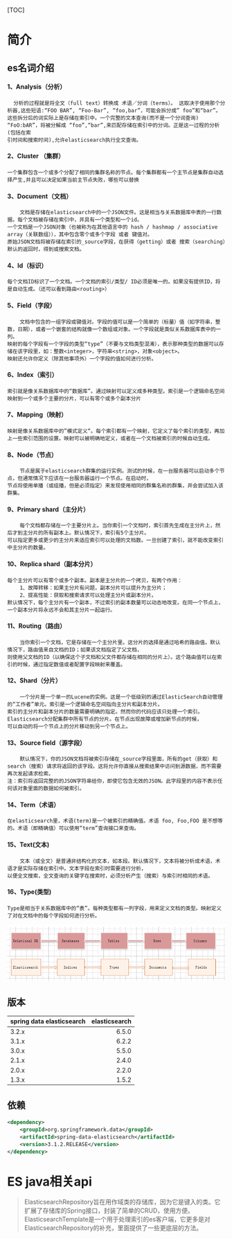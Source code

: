 [TOC]

# 简介
## es名词介绍
#### 1、Analysis（分析）
      分析的过程就是将全文（full text）转换成 术语／分词（terms）。 这取决于使用那个分析器,这些短语:“FOO BAR”, “Foo-Bar”, “foo,bar”，可能会拆分成” foo”和“bar”。
    这些拆分后的词实际上是存储在索引中。一个完整的文本查询(而不是一个分词查询) “FoO:bAR”，将被分解成 “foo”,“bar”,来匹配存储在索引中的分词。正是这一过程的分析(包括在索
    引时间和搜索时间),允许elasticsearch执行全文查询。
#### 2、Cluster （集群）
    一个集群包含一个或多个分配了相同的集群名称的节点。每个集群都有一个主节点是集群自动选择产生,并且可以决定如果当前主节点失败，哪些可以替换
#### 3、Document（文档）
        文档是存储在elasticsearch中的一个JSON文件。这是相当与关系数据库中表的一行数据。每个文档被存储在索引中，并具有一个类型和一个id。
    一个文档是一个JSON对象（也被称为在其他语言中的 hash / hashmap / associative array（关联数组）），其中包含零个或多个字段 或者 键值对。
    原始JSON文档将被存储在索引的_source字段，在获得（getting）或者 搜索（searching）默认的返回时，得到或搜索文档。
#### 4、Id（标识）
    每个文档ID标识了一个文档。一个文档的索引/类型/ ID必须是唯一的。如果没有提供ID，将是自动生成。（还可以看到路由<routing>）
#### 5、Field（字段）
        文档中包含的一组字段或键值对。字段的值可以是一个简单的（标量）值（如字符串，整数，日期），或者一个嵌套的结构就像一个数组或对象。一个字段就是类似关系数据库表中的一列。
    映射的每个字段有一个字段的类型“type”（不要与文档类型混淆），表示那种类型的数据可以存储在该字段里，如：整数<integer>，字符串<string>，对象<object>。
    映射还允许你定义（除其他事项外）一个字段的值如何进行分析。
#### 6、Index（索引）
    索引就是像关系数据库中的“数据库”。通过映射可以定义成多种类型。索引是一个逻辑命名空间映射到一个或多个主要的分片，可以有零个或多个副本分片
#### 7、Mapping（映射）
    映射是像关系数据库中的”模式定义“。每个索引都有一个映射，它定义了每个索引的类型，再加上一些索引范围的设置。映射可以被明确地定义，或者在一个文档被索引的时候自动生成。
#### 8、Node（节点）
        节点是属于elasticsearch群集的运行实例。测试的时候，在一台服务器可以启动多个节点，但通常情况下应该在一台服务器运行一个节点。在启动时，
    节点将使用单播（或组播，但是必须指定）来发现使用相同的群集名称的群集，并会尝试加入该群集。
#### 9、Primary shard（主分片）
        每个文档都存储在一个主要分片上。当你索引一个文档时，索引首先生成在主分片上，然后才到主分片的所有副本上。默认情况下，索引有5个主分片。
    可以指定更多或更少的主分片来适应索引可以处理的文档数。一旦创建了索引，就不能改变索引中主分片的数量。
#### 10、Replica shard（副本分片）
    每个主分片可以有零个或多个副本。副本是主分片的一个拷贝，有两个作用：
        1、故障转移：如果主分片有问题，副本分片可以提升为主分片；
        2、提高性能：获取和搜索请求可以处理主分片或副本分片。
    默认情况下，每个主分片有一个副本，不过索引的副本数量可以动态地改变。在同一个节点上，一个副本分片将永远不会和其主分片一起运行。
#### 11、Routing（路由）
        当你索引一个文档，它是存储在一个主分片里。这分片的选择是通过哈希的路由值。默认情况下，路由值来自文档的ID；如果该文档指定了父文档，
    则使用父文档的ID（以确保这个子文档和父文件都存储在相同的分片上）。这个路由值可以在索引的时候，通过指定数值或者配置字段映射来覆盖。
#### 12、Shard（分片）
        一个分片是一个单一的Lucene的实例。这是一个低级别的通过ElasticSearch自动管理的“工作者”单元。索引是一个逻辑命名空间指向主分片和副本分片。
    索引的主分片和副本分片的数量需要明确的指定。然而你的代码应该只处理一个索引。Elasticsearch分配集群中所有节点的分片。在节点出现故障或增加新节点的时候，
    可以自动的将一个节点上的分片移动到另一个节点上。
#### 13、Source field（源字段）
        默认情况下，你的JSON文档将被索引存储在_source字段里面，所有的get（获取）和search（搜索）请求将返回的该字段。这将允许你直接从搜索结果中访问到源数据，而不需要再次发起请求检索。
    注：索引将返回完整的的JSON字符串给你，即使它包含无效的JSON。此字段里的内容不表示任何该对象里面的数据如何被索引。
#### 14、Term（术语）
    在elasticsearch里，术语(term)是一个被索引的精确值。术语 foo, Foo,FOO 是不想等的。术语（即精确值）可以使用“term”查询接口来查询。
#### 15、Text(文本)
        文本（或全文）是普通非结构化的文本，如本段。默认情况下，文本将被分析成术语，术语才是实际存储在索引中。文本字段在索引时需要进行分析，
    以便全文搜索，全文查询的关键字在搜索时，必须分析产生（搜索）与索引时相同的术语。
#### 16、Type(类型)
    Type是相当于关系数据库中的“表”。每种类型都有一列字段，用来定义文档的类型。映射定义了对在文档中的每个字段如何进行分析。
![结构对比](https://github.com/happyaH/note/blob/master/es/pic/es1.png?raw=true)

## 版本

|spring data elasticsearch |elasticsearch|
| --------   | -----:   |
| 3.2.x|6.5.0|
| 3.1.x|6.2.2|
| 3.0.x|5.5.0|
| 2.1.x|2.4.0|
| 2.0.x|2.2.0|
| 1.3.x|1.5.2|

## 依赖

```xml
<dependency>
	<groupId>org.springframework.data</groupId>
	<artifactId>spring-data-elasticsearch</artifactId>
	<version>3.1.2.RELEASE</version>
</dependency>
```

# ES java相关api 

> ElasticsearchRepository旨在用作域类的存储库，因为它是键入的类。它扩展了存储库的Spring接口，封装了简单的CRUD，使用方便。
> ElasticsearchTemplate是一个用于处理索引的es客户端，它更多是对ElasticsearchRepository的补充，里面提供了一些更底层的方法。
